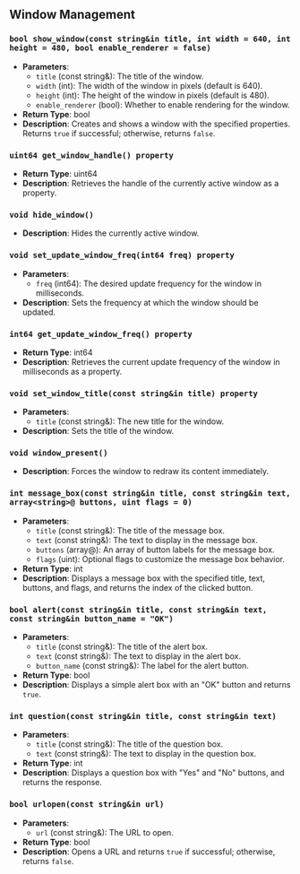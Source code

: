 ## Window Management

### `bool show_window(const string&in title, int width = 640, int height = 480, bool enable_renderer = false)`
- **Parameters**:
  - `title` (const string&): The title of the window.
  - `width` (int): The width of the window in pixels (default is 640).
  - `height` (int): The height of the window in pixels (default is 480).
  - `enable_renderer` (bool): Whether to enable rendering for the window.
- **Return Type**: bool
- **Description**: Creates and shows a window with the specified properties. Returns `true` if successful; otherwise, returns `false`.

### `uint64 get_window_handle() property`
- **Return Type**: uint64
- **Description**: Retrieves the handle of the currently active window as a property.

### `void hide_window()`
- **Description**: Hides the currently active window.

### `void set_update_window_freq(int64 freq) property`
- **Parameters**:
  - `freq` (int64): The desired update frequency for the window in milliseconds.
- **Description**: Sets the frequency at which the window should be updated.

### `int64 get_update_window_freq() property`
- **Return Type**: int64
- **Description**: Retrieves the current update frequency of the window in milliseconds as a property.

### `void set_window_title(const string&in title) property`
- **Parameters**:
  - `title` (const string&): The new title for the window.
- **Description**: Sets the title of the window.

### `void window_present()`
- **Description**: Forces the window to redraw its content immediately.

### `int message_box(const string&in title, const string&in text, array<string>@ buttons, uint flags = 0)`
- **Parameters**:
  - `title` (const string&): The title of the message box.
  - `text` (const string&): The text to display in the message box.
  - `buttons` (array<string>@): An array of button labels for the message box.
  - `flags` (uint): Optional flags to customize the message box behavior.
- **Return Type**: int
- **Description**: Displays a message box with the specified title, text, buttons, and flags, and returns the index of the clicked button.

### `bool alert(const string&in title, const string&in text, const string&in button_name = "OK")`
- **Parameters**:
  - `title` (const string&): The title of the alert box.
  - `text` (const string&): The text to display in the alert box.
  - `button_name` (const string&): The label for the alert button.
- **Return Type**: bool
- **Description**: Displays a simple alert box with an "OK" button and returns `true`.

### `int question(const string&in title, const string&in text)`
- **Parameters**:
  - `title` (const string&): The title of the question box.
  - `text` (const string&): The text to display in the question box.
- **Return Type**: int
- **Description**: Displays a question box with "Yes" and "No" buttons, and returns the response.

### `bool urlopen(const string&in url)`
- **Parameters**:
  - `url` (const string&): The URL to open.
- **Return Type**: bool
- **Description**: Opens a URL and returns `true` if successful; otherwise, returns `false`.
